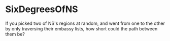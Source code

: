 # SixDegreesOfNS
If you picked two of NS's regions at random, and went from one to the other by only traversing their embassy lists, how short could the path between them be?

